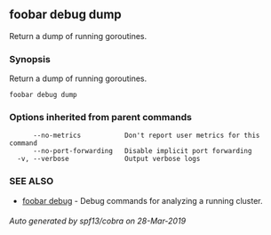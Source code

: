 ## foobar debug dump

Return a dump of running goroutines.

### Synopsis


Return a dump of running goroutines.

```
foobar debug dump
```

### Options inherited from parent commands

```
      --no-metrics           Don't report user metrics for this command
      --no-port-forwarding   Disable implicit port forwarding
  -v, --verbose              Output verbose logs
```

### SEE ALSO
* [foobar debug](foobar_debug.md)	 - Debug commands for analyzing a running cluster.

###### Auto generated by spf13/cobra on 28-Mar-2019
